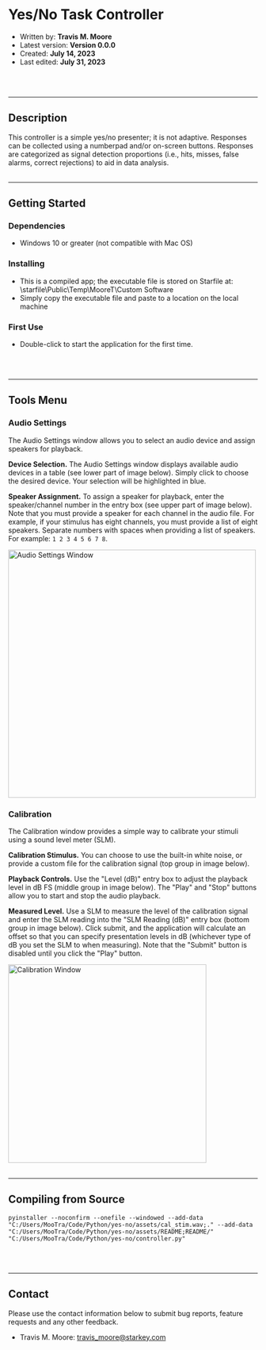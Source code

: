 # **Yes/No Task Controller**

- Written by: **Travis M. Moore**
- Latest version: **Version 0.0.0**
- Created: **July 14, 2023**
- Last edited: **July 31, 2023**
<br>
<br>

---

## Description
This controller is a simple yes/no presenter; it is not adaptive. Responses can be collected using a numberpad and/or on-screen buttons. Responses are categorized as signal detection proportions (i.e., hits, misses, false alarms, correct rejections) to aid in data analysis.
<br>
<br>

---

## Getting Started

### Dependencies

- Windows 10 or greater (not compatible with Mac OS)

### Installing

- This is a compiled app; the executable file is stored on Starfile at: \\starfile\Public\Temp\MooreT\Custom Software
- Simply copy the executable file and paste to a location on the local machine

### First Use
- Double-click to start the application for the first time.
<br>
<br>

---

## Tools Menu

### Audio Settings
The Audio Settings window allows you to select an audio device and assign speakers for playback. 

<b>Device Selection.</b> The Audio Settings window displays available audio devices in a table (see lower part of image below). Simply click to choose the desired device. Your selection will be highlighted in blue. 

<b>Speaker Assignment.</b> To assign a speaker for playback, enter the speaker/channel number in the entry box (see upper part of image below). Note that you must provide a speaker for each channel in the audio file. For example, if your stimulus has eight channels, you must provide a list of eight speakers. Separate numbers with spaces when providing a list of speakers. For example: ```1 2 3 4 5 6 7 8```.

<img src="audio_settings.png" alt="Audio Settings Window" width="500"/>

### Calibration
The Calibration window provides a simple way to calibrate your stimuli using a sound level meter (SLM). 

<b>Calibration Stimulus.</b> You can choose to use the built-in white noise, or provide a custom file for the calibration signal (top group in image below).

<b>Playback Controls.</b> Use the "Level (dB)" entry box to adjust the playback level in dB FS (middle group in image below). The "Play" and "Stop" buttons allow you to start and stop the audio playback.

<b>Measured Level.</b> Use a SLM to measure the level of the calibration signal and enter the SLM reading into the "SLM Reading (dB)" entry box (bottom group in image below). Click submit, and the application will calculate an offset so that you can specify presentation levels in dB (whichever type of dB you set the SLM to when measuring). Note that the "Submit" button is disabled until you click the "Play" button.

<img src="calibration.png" alt="Calibration Window" width="400"/>
<br>
<br>

---

## Compiling from Source
```
pyinstaller --noconfirm --onefile --windowed --add-data "C:/Users/MooTra/Code/Python/yes-no/assets/cal_stim.wav;." --add-data "C:/Users/MooTra/Code/Python/yes-no/assets/README;README/"  "C:/Users/MooTra/Code/Python/yes-no/controller.py"
```
<br>
<br>

---

## Contact
Please use the contact information below to submit bug reports, feature requests and any other feedback.

- Travis M. Moore: travis_moore@starkey.com
